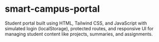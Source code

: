 # smart-campus-portal
Student portal built using HTML, Tailwind CSS, and JavaScript with simulated login (localStorage), protected routes, and responsive UI for managing student content like projects, summaries, and assignments.
